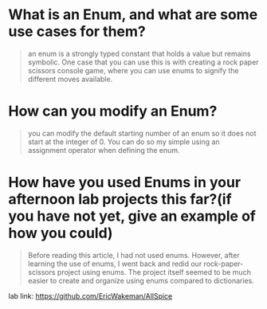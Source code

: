 # What is an Enum, and what are some use cases for them?
> an enum is a strongly typed constant that holds a value but remains symbolic. One case that you can use this is with creating a rock paper scissors console game, where you can use enums to signify the different moves available.
# How can you modify an Enum?
> you can modify the default starting number of an enum so it does not start at the integer of 0. You can do so my simple using an assignment operator when defining the enum.
# How have you used Enums in your afternoon lab projects this far?(if you have not yet, give an example of how you could)
>Before reading this article, I had not used enums. However, after learning the use of enums, I went back and redid our rock-paper-scissors project using enums. The project itself seemed to be much easier to create and organize using enums compared to dictionaries. 

lab link: https://github.com/EricWakeman/AllSpice